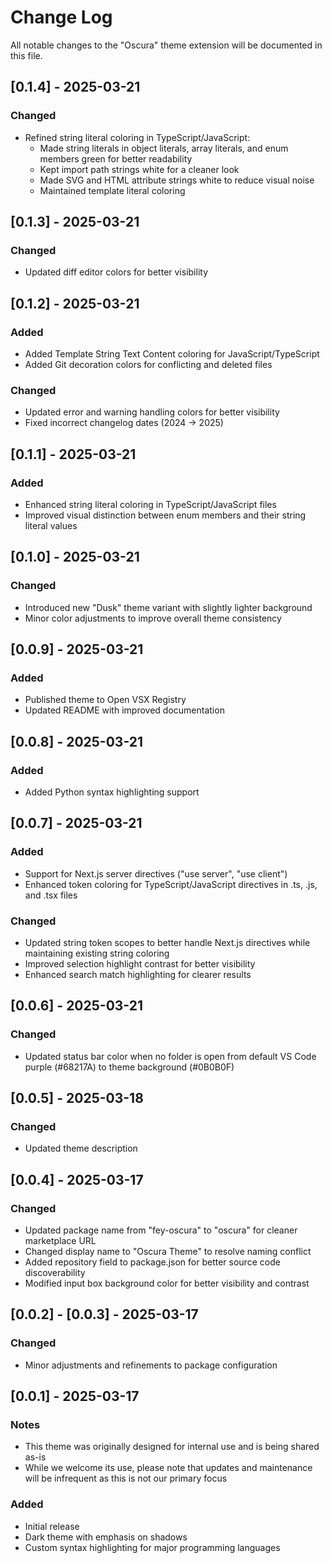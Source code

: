 # Change Log

All notable changes to the "Oscura" theme extension will be documented in this file.

## [0.1.4] - 2025-03-21

### Changed
- Refined string literal coloring in TypeScript/JavaScript:
  - Made string literals in object literals, array literals, and enum members green for better readability
  - Kept import path strings white for a cleaner look
  - Made SVG and HTML attribute strings white to reduce visual noise
  - Maintained template literal coloring

## [0.1.3] - 2025-03-21

### Changed
- Updated diff editor colors for better visibility

## [0.1.2] - 2025-03-21

### Added
- Added Template String Text Content coloring for JavaScript/TypeScript
- Added Git decoration colors for conflicting and deleted files

### Changed
- Updated error and warning handling colors for better visibility
- Fixed incorrect changelog dates (2024 → 2025)

## [0.1.1] - 2025-03-21

### Added
- Enhanced string literal coloring in TypeScript/JavaScript files
- Improved visual distinction between enum members and their string literal values

## [0.1.0] - 2025-03-21

### Changed
- Introduced new "Dusk" theme variant with slightly lighter background
- Minor color adjustments to improve overall theme consistency

## [0.0.9] - 2025-03-21

### Added
- Published theme to Open VSX Registry
- Updated README with improved documentation

## [0.0.8] - 2025-03-21

### Added
- Added Python syntax highlighting support

## [0.0.7] - 2025-03-21

### Added
- Support for Next.js server directives ("use server", "use client")
- Enhanced token coloring for TypeScript/JavaScript directives in .ts, .js, and .tsx files

### Changed
- Updated string token scopes to better handle Next.js directives while maintaining existing string coloring
- Improved selection highlight contrast for better visibility
- Enhanced search match highlighting for clearer results

## [0.0.6] - 2025-03-21

### Changed
- Updated status bar color when no folder is open from default VS Code purple (#68217A) to theme background (#0B0B0F)

## [0.0.5] - 2025-03-18

### Changed
- Updated theme description

## [0.0.4] - 2025-03-17

### Changed
- Updated package name from "fey-oscura" to "oscura" for cleaner marketplace URL
- Changed display name to "Oscura Theme" to resolve naming conflict
- Added repository field to package.json for better source code discoverability
- Modified input box background color for better visibility and contrast

## [0.0.2] - [0.0.3] - 2025-03-17

### Changed
- Minor adjustments and refinements to package configuration

## [0.0.1] - 2025-03-17

### Notes
- This theme was originally designed for internal use and is being shared as-is
- While we welcome its use, please note that updates and maintenance will be infrequent as this is not our primary focus

### Added
- Initial release
- Dark theme with emphasis on shadows
- Custom syntax highlighting for major programming languages 